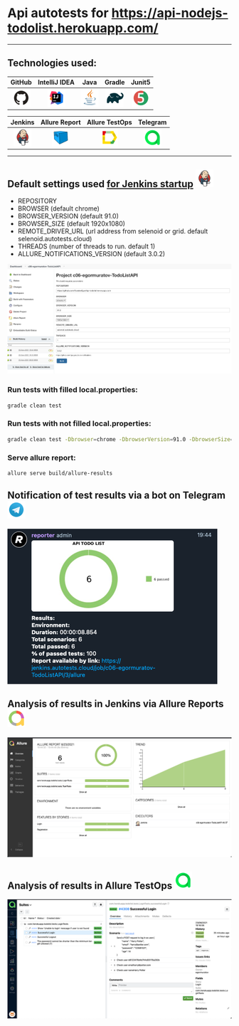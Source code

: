 # Api autotests for https://api-nodejs-todolist.herokuapp.com/

___

## Technologies used:

| GitHub | IntelliJ IDEA | Java | Gradle | Junit5 |
|:------:|:----:|:----:|:------:|:------:|
| <img src="images/GitHub.svg" width="40" height="40"> | <img src="images/IDEA.svg" width="40" height="40"> | <img src="images/JAVA.svg" width="40" height="40"> | <img src="images/Gradle.svg" width="40" height="40"> | <img src="images/Junit5.svg" width="40" height="40">

| Jenkins  | Allure Report | Allure TestOps | Telegram |
|:--------:|:-------------:|:---------:|:-------:|
| <img src="images/Jenkins.svg" width="40" height="40"> | <img src="images/Selenoid.svg" width="40" height="40"> | <img src="images/Allure Report.svg" width="40" height="40"> | <img src="images/Allure TestOps.svg" width="40" height="40">

___

## Default settings used [for Jenkins startup](https://jenkins.autotests.cloud/job/c06-egormuratov-salo/) <a href="https://www.jenkins.io/"><img src="./images/Jenkins.svg" width="40" height="40"  alt="Jenkins"/></a>

* REPOSITORY
* BROWSER (default chrome)
* BROWSER_VERSION (default 91.0)
* BROWSER_SIZE (default 1920x1080)
* REMOTE_DRIVER_URL (url address from selenoid or grid. default selenoid.autotests.cloud)
* THREADS (number of threads to run. default 1)
* ALLURE_NOTIFICATIONS_VERSION (default 3.0.2)

![alt "Launch via Jenkins"](./images/jenkinsRun.png)

### Run tests with filled local.properties:

```bash
gradle clean test
```

### Run tests with not filled local.properties:

```bash
gradle clean test -Dbrowser=chrome -DbrowserVersion=91.0 -DbrowserSize=1920x1080 -DremoteDriverUrl=https://user1:1234@selenoid.autotests.cloud/wd/hub/ -DvideoStorage=https://selenoid.autotests.cloud/video/ -Dthreads=1
```

### Serve allure report:

```bash
allure serve build/allure-results
```

## Notification of test results via a bot on Telegram <a href="https://telegram.org/"> <img src="images/Telegram.svg" width="40" height="40"></a>

![alt "tellegram bot"](./images/bot.png "telegram bot")

## Analysis of results in Jenkins via Allure Reports<a href="https://qameta.io/"><img src="images/jenkins_allure.svg" width="40" height="40"></a>

![alt "Allure Reports"](./images/jenkinsResult.png "Allure Reports")

## Analysis of results in Allure TestOps <a href="https://qameta.io/"><img src="images/Allure_EE.svg" width="40" height="40"></a>

![alt "Allure TestOps"](./images/allure1.png "Allure TestOps")

